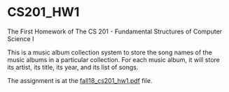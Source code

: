 # CS201_HW1
The First Homework of The CS 201 - Fundamental Structures of Computer Science I

This is a music album collection system to store the song names of the
music albums in a particular collection. For each music album, it will store its artist, its title, its year,
and its list of songs.

The assignment is at the [fall18_cs201_hw1.pdf](fall18_cs201_hw1.pdf) file.
